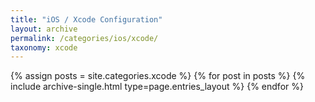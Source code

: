 ```yaml
---
title: "iOS / Xcode Configuration"
layout: archive
permalink: /categories/ios/xcode/
taxonomy: xcode
---
```


{% assign posts = site.categories.xcode %}
{% for post in posts %} {% include archive-single.html type=page.entries_layout %} {% endfor %}